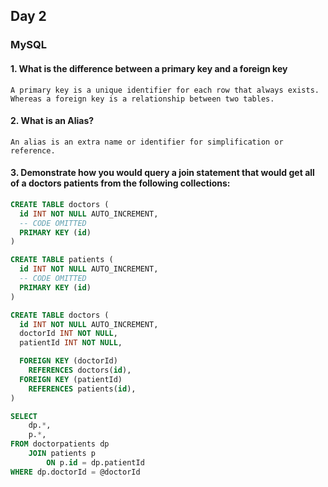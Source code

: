 ## Day 2

### MySQL 

#### 1. What is the difference between a primary key and a foreign key

```A primary key is a unique identifier for each row that always exists. Whereas a foreign key is a relationship between two tables.```

#### 2. What is an Alias?

```An alias is an extra name or identifier for simplification or reference.```

#### 3. Demonstrate how you would query a join statement that would get all of a doctors patients from the following collections:

```sql
CREATE TABLE doctors (
  id INT NOT NULL AUTO_INCREMENT,
  -- CODE OMITTED
  PRIMARY KEY (id)
)

CREATE TABLE patients (
  id INT NOT NULL AUTO_INCREMENT,
  -- CODE OMITTED
  PRIMARY KEY (id)
)

CREATE TABLE doctors (
  id INT NOT NULL AUTO_INCREMENT,
  doctorId INT NOT NULL,
  patientId INT NOT NULL,

  FOREIGN KEY (doctorId)
    REFERENCES doctors(id),
  FOREIGN KEY (patientId)
    REFERENCES patients(id),
)
```

```sql
SELECT 
    dp.*,
    p.*,
FROM doctorpatients dp
    JOIN patients p
        ON p.id = dp.patientId
WHERE dp.doctorId = @doctorId
```
